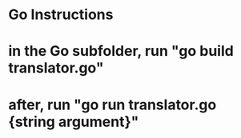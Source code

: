 # Go Instructions
# in the Go subfolder, run "go build translator.go"
# after, run "go run translator.go {string argument}"